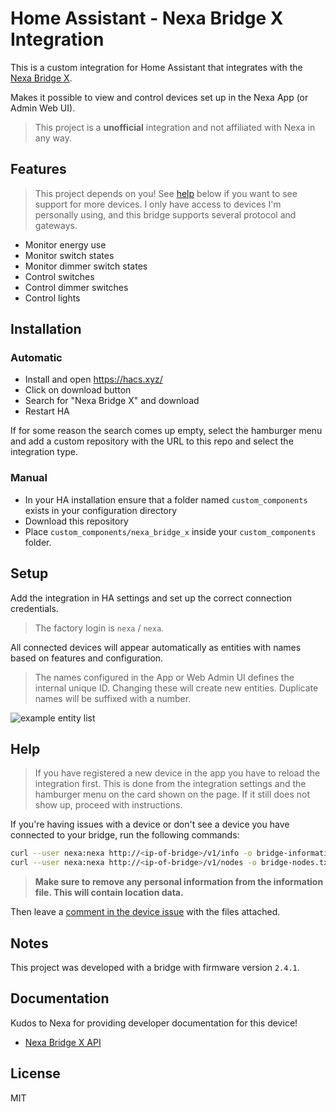 # Home Assistant - Nexa Bridge X Integration

This is a custom integration for Home Assistant that integrates with the [Nexa Bridge X](https://nexa.se/nexa-bridge-x).

Makes it possible to view and control devices set up in the Nexa App (or Admin Web UI).

> This project is a **unofficial** integration and not affiliated with Nexa in any way.

## Features

> This project depends on you! See [help](#help) below if you want to see support for more devices.
> I only have access to devices I'm personally using, and this bridge supports several protocol and gateways.

* Monitor energy use
* Monitor switch states
* Monitor dimmer switch states
* Control switches
* Control dimmer switches
* Control lights

## Installation

### Automatic

* Install and open https://hacs.xyz/
* Click on download button
* Search for "Nexa Bridge X" and download
* Restart HA

If for some reason the search comes up empty, select the hamburger menu and add a custom
repository with the URL to this repo and select the integration type.

### Manual

* In your HA installation ensure that a folder named `custom_components` exists in your configuration directory
* Download this repository
* Place `custom_components/nexa_bridge_x` inside your `custom_components` folder.

## Setup

Add the integration in HA settings and set up the correct connection credentials.

> The factory login is `nexa` / `nexa`.

All connected devices will appear automatically as entities with names based on features and configuration.

> The names configured in the App or Web Admin UI defines the internal unique ID. Changing these
> will create new entities. Duplicate names will be suffixed with a number.

![example entity list](https://user-images.githubusercontent.com/161548/210004115-f69afac7-289b-47f5-801e-fc26a1f9ffb4.png)

## Help

> If you have registered a new device in the app you have to reload the integration first.
> This is done from the integration settings and the hamburger menu on the card shown on the page.
> If it still does not show up, proceed with instructions.

If you're having issues with a device or don't see a device you have connected to your bridge,
run the following commands:

```bash
curl --user nexa:nexa http://<ip-of-bridge>/v1/info -o bridge-information.txt
curl --user nexa:nexa http://<ip-of-bridge>/v1/nodes -o bridge-nodes.txt
```

> **Make sure to remove any personal information from the information file. This will contain
> location data.**

Then leave a [comment in the device issue](https://github.com/andersevenrud/ha-nexa-bridge-x/issues/6) with the files attached.

## Notes

This project was developed with a bridge with firmware version `2.4.1`.

## Documentation

Kudos to Nexa for providing developer documentation for this device!

* [Nexa Bridge X API](https://nexa.se/docs/)

## License

MIT
